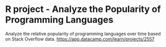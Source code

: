 # R project - Analyze the Popularity of Programming Languages

Analyze the relative popularity of programming languages over time based on Stack Overflow data.
https://app.datacamp.com/learn/projects/2557
